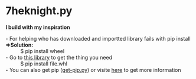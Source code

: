 # 7heknight.py
<p style='font-weight: bold;'>I build with my inspiration</p>
<dl>
  <dt>- For helping who has downloaded and importted library fails with pip install</dt>
  <dt style='font-weight: bold;'>=>Solution:</dt>
    <dd>$ pip install wheel</dd>
  <dt> - Go to <a href='https://www.lfd.uci.edu/~gohlke/pythonlibs/'>this library</a> to get the thing you need</dt>
    <dd>$ pip install file.whl</dd>
  <dt>- You can also get pip (<a href='https://github.com/7heKnight/7heknight.py/blob/main/get-pip.py'>get-pip.py</a>) or visite <a href='https://pip.pypa.io/en/stable/installing/'>here</a> to get more information</dt>
</dl>
